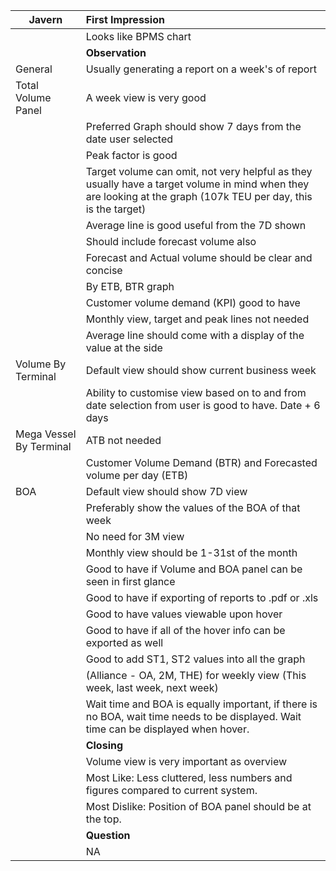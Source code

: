 | Javern                 | First Impression  |
| ---                     |:----              |
|                         | Looks like BPMS chart |
|                         | **Observation** |
| General                 | Usually generating a report on a week's of report |
| Total Volume Panel      | A week view is very good |
|                         | Preferred Graph should show 7 days from the date user selected |
|                         | Peak factor is good |
|                         | Target volume can omit, not very helpful as they usually have a target volume in mind when they are looking at the graph (107k TEU per day, this is the target) |
|                         | Average line is good useful from the 7D shown |
|                         | Should include forecast volume also |
|                         | Forecast and Actual volume should be clear and concise |
|                         | By ETB, BTR graph |
|                         | Customer volume demand (KPI) good to have |
|                         | Monthly view, target and peak lines not needed |
|                         | Average line should come with a display of the value at the side |
| Volume By Terminal      | Default view should show current business week |
|                          | Ability to customise view based on to and from date selection from user is good to have. Date + 6 days |
| Mega Vessel By Terminal  | ATB not needed |
|                          | Customer Volume Demand (BTR) and Forecasted volume per day (ETB) |
| BOA                      | Default view should show 7D view |
|                          | Preferably show the values of the BOA of that week |
|                          | No need for 3M view |
|                          | Monthly view should be 1-31st of the month |
|                          | Good to have if Volume and BOA panel can be seen in first glance |
|                          | Good to have if exporting of reports to .pdf or .xls |
|                          | Good to have values viewable upon hover |
|                          | Good to have if all of the hover info can be exported as well |
|                          | Good to add ST1, ST2 values into all the graph |
|                          | (Alliance - OA, 2M, THE) for weekly view (This week, last week, next week) |
|                          | Wait time and BOA is equally important, if there is no BOA, wait time needs to be displayed. Wait time can be displayed when hover. |
|                          | **Closing** |
| | Volume view is very important as overview |
| | Most Like: Less cluttered, less numbers and figures compared to current system.  |
| | Most Dislike: Position of BOA panel should be at the top.  |
| | **Question** |
| | NA |
